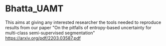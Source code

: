 # Bhatta_UAMT
This aims at giving any interested researcher the tools needed to reproduce results from our paper "On the pitfalls of entropy-based uncertainty for multi-class semi-supervised segmentation" https://arxiv.org/pdf/2203.03587.pdf
